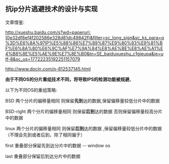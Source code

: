 ## 抗ip分片逃避技术的设计与实现

文章借鉴:

http://xueshu.baidu.com/s?wd=paperuri:(0e32df8ef4f202586e328d81dc49842f)&filter=sc_long_sign&sc_ks_para=q%3D%E6%8A%97IP%E5%88%86%E7%89%87%E9%80%83%E9%81%BF%E6%8A%80%E6%9C%AF%E7%9A%84%E8%AE%BE%E8%AE%A1%E4%B8%8E%E5%AE%9E%E7%8E%B0&tn=SE_baiduxueshu_c1gjeupa&ie=utf-8&sc_us=17722235192251157079

http://www.docin.com/p-812537145.html


**由于不同OS的分片重组技术不同，将导致IPS的检测功能被规避**。

以下为不同OS的重组策略:

BSD  两个分片的偏移量相同 则保留**先到**达的数据,保留偏移量较低分片中的数据

BSD-right 两个分片的偏移量相同 则保留**后到**达的数据 否则保留偏移量较高分片中的数据

linux 两个分片的偏移量相同 则保留**后到**达的数据 ,保留偏移量较低分片中的数据 （不理会先到或者后到，除了相同偏于）

first 重叠部分保留先到达分片中的数据 -- window os

last  重叠部分保留后到达分片中的数据
